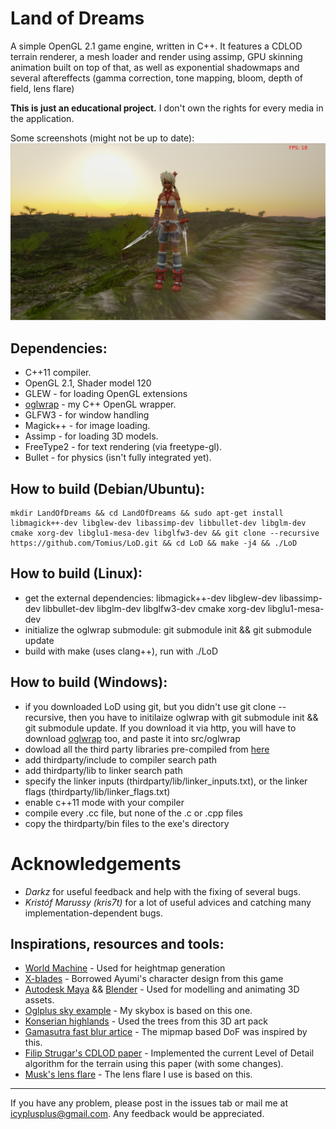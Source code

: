 Land of Dreams
==============

A simple OpenGL 2.1 game engine, written in C++. It features a CDLOD terrain renderer, a mesh loader and render using assimp, GPU skinning animation built on top of that, as well as exponential shadowmaps and several aftereffects (gamma correction, tone mapping, bloom, depth of field, lens flare)

**This is just an educational project.** I don't own the rights for every media in the application.

Some screenshots (might not be up to date):
![screenshot](screenshot.png)

Dependencies:
-------------
* C++11 compiler.
* OpenGL 2.1, Shader model 120
* GLEW - for loading OpenGL extensions
* [oglwrap](https://github.com/Tomius/oglwrap) - my C++ OpenGL wrapper.
* GLFW3 - for window handling
* Magick++ - for image loading.
* Assimp - for loading 3D models.
* FreeType2 - for text rendering (via freetype-gl).
* Bullet - for physics (isn't fully integrated yet).


How to build (Debian/Ubuntu):
--------------------
```
mkdir LandOfDreams && cd LandOfDreams && sudo apt-get install libmagick++-dev libglew-dev libassimp-dev libbullet-dev libglm-dev cmake xorg-dev libglu1-mesa-dev libglfw3-dev && git clone --recursive https://github.com/Tomius/LoD.git && cd LoD && make -j4 && ./LoD
```

How to build (Linux):
---------------------
* get the external dependencies: libmagick++-dev libglew-dev libassimp-dev libbullet-dev libglm-dev libglfw3-dev cmake xorg-dev libglu1-mesa-dev
* initialize the oglwrap submodule: git submodule init && git submodule update
* build with make (uses clang++), run with ./LoD

How to build (Windows):
-----------------------
* if you downloaded LoD using git, but you didn't use git clone --recursive, then you have to initilaize oglwrap with git submodule init && git submodule update. If you download it via http, you will have to download [oglwrap](https://github.com/Tomius/oglwrap) too, and paste it into src/oglwrap
* dowload all the third party libraries pre-compiled from [here](https://dl.dropboxusercontent.com/u/37129007/LoD/thirdparty.zip)
* add thirdparty/include to compiler search path
* add thirdparty/lib to linker search path
* specify the linker inputs \(thirdparty/lib/linker_inputs\.txt\), or the linker flags \(thirdparty/lib/linker_flags\.txt\)
* enable c++11 mode with your compiler
* compile every .cc file, but none of the .c or .cpp files
* copy the thirdparty/bin files to the exe's directory

Acknowledgements
================
* *Darkz* for useful feedback and help with the fixing of several bugs.
* *Kristóf Marussy (kris7t)* for a lot of useful advices and catching many implementation-dependent bugs.

Inspirations, resources and tools:
---------------------------
* [World Machine](http://www.world-machine.com) - Used for heightmap generation
* [X-blades](http://www.x-blades.com/) - Borrowed Ayumi's character design from this game
* [Autodesk Maya](http://www.autodesk.com/products/autodesk-maya/overview) && [Blender](http://www.blender.org/) - Used for modelling and animating 3D assets.
* [Oglplus sky example](http://oglplus.org/oglplus/html/oglplus_2023_sky_8cpp-example.html) - My skybox is based on this one.
* [Konserian highlands](http://opengameart.org/content/konserian-highlands-set) - Used the trees from this 3D art pack
* [Gamasutra fast blur artice](http://www.gamasutra.com/view/feature/3102/four_tricks_for_fast_blurring_in_.php) - The mipmap based DoF was inspired by this.
* [Filip Strugar's CDLOD paper](http://www.vertexasylum.com/downloads/cdlod/cdlod_latest.pdf) - Implemented the current Level of Detail algorithm for the terrain using this paper (with some changes).
* [Musk's lens flare](https://www.shadertoy.com/view/XdfXRX) - The lens flare I use is based on this.

----------------------
If you have any problem, please post in the issues tab or mail me at icyplusplus@gmail.com. Any feedback would be appreciated.

